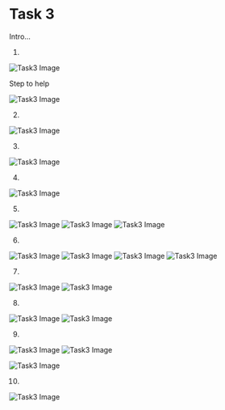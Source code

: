 # Task 3

Intro...

1.  

![Task3 Image](Assets/Task3/Task3_1.png)

Step to help

![Task3 Image](Assets/Task3/Task3_1Help.png)

2.  

![Task3 Image](Assets/Task3/Task3_2.png)

3.  

![Task3 Image](Assets/Task3/Task3_3.png)

4.  

![Task3 Image](Assets/Task3/Task3_4.png)

5.  

![Task3 Image](Assets/Task3/Task3_5.png)
![Task3 Image](Assets/Task3/Task3_5B.png)
![Task3 Image](Assets/Task3/Task3_5C.png)

6.  

![Task3 Image](Assets/Task3/Task3_6.png)
![Task3 Image](Assets/Task3/Task3_6B.png)
![Task3 Image](Assets/Task3/Task3_6C.png)
![Task3 Image](Assets/Task3/Task3_6D.png)

7.  

![Task3 Image](Assets/Task3/Task3_7.png)
![Task3 Image](Assets/Task3/Task3_7B.png)

8.  

![Task3 Image](Assets/Task3/Task3_8.png)
![Task3 Image](Assets/Task3/Task3_8B.png)

9.  

![Task3 Image](Assets/Task3/Task3_9.png)
![Task3 Image](Assets/Task3/Task3_9B.png)

![Task3 Image](Assets/Task3/Task3_9Help.jpg)

10. 

![Task3 Image](Assets/Task3/Task3_10.png)